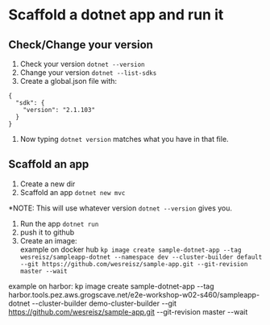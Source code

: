 # Scaffold a dotnet app and run it

## Check/Change your version
1. Check your version `dotnet --version`
1. Change your version `dotnet --list-sdks`
1. Create a global.json file with:
```
{
  "sdk": {
    "version": "2.1.103"
  }
}
```
1. Now typing `dotnet version` matches what you have in that file.

## Scaffold an app
1. Create a new dir
1. Scaffold an app `dotnet new mvc` 

*NOTE: This will use whatever version `dotnet --version` gives you.

1. Run the app `dotnet run`
1. push it to github
1. Create an image:  
example on docker hub
`kp image create sample-dotnet-app --tag wesreisz/sampleapp-dotnet --namespace dev --cluster-builder default --git https://github.com/wesreisz/sample-app.git --git-revision master --wait`

example on harbor:
kp image create sample-dotnet-app --tag harbor.tools.pez.aws.grogscave.net/e2e-workshop-w02-s460/sampleapp-dotnet --cluster-builder demo-cluster-builder --git https://github.com/wesreisz/sample-app.git --git-revision master --wait

